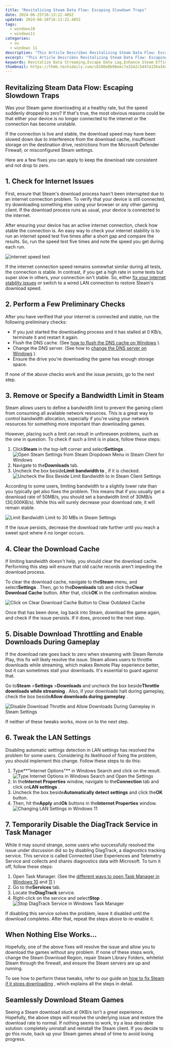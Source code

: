 ```yaml
---
title: "Revitalizing Steam Data Flow: Escaping Slowdown Traps"
date: 2024-06-25T16:13:22.405Z
updated: 2024-06-26T16:13:22.405Z
tags:
  - windows10
  - windows11
categories:
  - os
  - windows 11
description: "This Article Describes Revitalizing Steam Data Flow: Escaping Slowdown Traps"
excerpt: "This Article Describes Revitalizing Steam Data Flow: Escaping Slowdown Traps"
keywords: Revitalize Data Streaming,Escape Data Lag,Enhance Steam Efficiency,Boost Steam Velocity,Avoid System Slowdowns,Optimize Steam Flow,Improve Steam Throughput
thumbnail: https://thmb.techidaily.com/c8166e8b96eec7a32e2c5447a156a34a01b3ade6d8a5a024a318a811ffe0e892.jpg
---
```


## Revitalizing Steam Data Flow: Escaping Slowdown Traps

 Was your Steam game downloading at a healthy rate, but the speed suddenly dropped to zero? If that's true, the most obvious reasons could be that either your device is no longer connected to the internet or the connection has become unstable.

 If the connection is live and stable, the download speed may have been slowed down due to interference from the download cache, insufficient storage on the destination drive, restrictions from the Microsoft Defender Firewall, or misconfigured Steam settings.

 Here are a few fixes you can apply to keep the download rate consistent and not drop to zero.

## 1\. Check for Internet Issues

 First, ensure that Steam's download process hasn't been interrupted due to an internet connection problem. To verify that your device is still connected, try downloading something else using your browser or any other gaming client. If the download process runs as usual, your device is connected to the internet.

 After ensuring your device has an active internet connection, check how stable the connection is. An easy way to check your internet stability is to run an internet speed test five times after a short gap and compare the results. So, run the speed test five times and note the speed you get during each run.

![internet speed test](https://static1.makeuseofimages.com/wordpress/wp-content/uploads/2023/01/internet-speed-test.jpg)

 If the internet connection speed remains somewhat similar during all tests, the connection is stable. In contrast, if you get a high rate in some tests but super slow in others, your connection isn't stable. So, either [fix your internet stability issues](https://www.makeuseof.com/tag/fix-slow-unstable-wi-fi-connection/) or switch to a wired LAN connection to restore Steam's download speed.

## 2\. Perform a Few Preliminary Checks

 After you have verified that your internet is connected and stable, run the following preliminary checks:

* If you just started the downloading process and it has stalled at 0 KB/s, terminate it and restart it again.
* Flush the DNS cache. (See [how to flush the DNS cache on Windows](https://www.makeuseof.com/flush-dns-cache-windows/) ).
* Change the DNS server. (See how to [change the DNS server on Windows](https://www.makeuseof.com/tag/change-dns-increase-internet-speed/) ).
* Ensure the drive you're downloading the game has enough storage space.

 If none of the above checks work and the issue persists, go to the next step.

## 3\. Remove or Specify a Bandwidth Limit in Steam

 Steam allows users to define a bandwidth limit to prevent the gaming client from consuming all available network resources. This is a great way to control bandwidth allocation, especially if you're using your network resources for something more important than downloading games.

 However, placing such a limit can result in unforeseen problems, such as the one in question. To check if such a limit is in place, follow these steps:

1. Click**Steam** in the top-left corner and select**Settings** .  
![Open Steam Settings from Steam Dropdown Menu in Steam Client for Windows](https://static1.makeuseofimages.com/wordpress/wp-content/uploads/2023/03/2-1.jpg)
2. Navigate to the**Downloads** tab.
3. Uncheck the box beside**Limit bandwidth to** , if it is checked.  
![Uncheck the Box Beside Limit Bandwidth to in Steam Client Settings](https://static1.makeuseofimages.com/wordpress/wp-content/uploads/2023/04/uncheck-the-box-beside-limit-bandwidth-to-in-steam-client-settings.jpg)

 According to some users, limiting bandwidth to a slightly lower rate than you typically get also fixes the problem. This means that if you usually get a download rate of 50MB/s, you should set a bandwidth limit of 30MB/s (30,000KB/s). While this will surely decrease your download rate, it will remain stable.

![Limit Bandwidth Limit to 30 MBs in Steam Settings](https://static1.makeuseofimages.com/wordpress/wp-content/uploads/2023/04/limit-bandwidth-limit-to-30-mbs-in-steam-settings.jpg)

 If the issue persists, decrease the download rate further until you reach a sweet spot where it no longer occurs.

## 4\. Clear the Download Cache

 If limiting bandwidth doesn't help, you should clear the download cache. Performing this step will ensure that old cache records aren't impeding the download process.

 To clear the download cache, navigate to the**Steam** menu, and select**Settings** . Then, go to the**Downloads** tab and click the**Clear Download Cache** button. After that, click**OK** in the confirmation window.

![Click on Clear Download Cache Button to Clear Outdated Cache](https://static1.makeuseofimages.com/wordpress/wp-content/uploads/2023/04/click-on-clear-download-cache-button-to-clear-outdated-cache.jpg)

 Once that has been done, log back into Steam, download the game again, and check if the issue persists. If it does, proceed to the next step.

## 5\. Disable Download Throttling and Enable Downloads During Gameplay

 If the download rate goes back to zero when streaming with Steam Remote Play, this fix will likely resolve the issue. Steam allows users to throttle downloads while streaming, which makes Remote Play experience better, but it can sometimes stall your downloads. It's essential to guard against that.

 Go to**Steam** \>**Settings** \>**Downloads** and uncheck the box beside**Throttle downloads while streaming** . Also, if your downloads halt during gameplay, check the box beside**Allow downloads during gameplay** .

![Disable Download Throttle and Allow Downloads During Gameplay in Steam Settings](https://static1.makeuseofimages.com/wordpress/wp-content/uploads/2023/04/disable-download-throttle-and-allow-downloads-during-gameplay-in-steam-settings.jpg)

If neither of these tweaks works, move on to the next step.

## 6\. Tweak the LAN Settings

 Disabling automatic settings detection in LAN settings has resolved the problem for some users. Considering its likelihood of fixing the problem, you should implement this change. Follow these steps to do this:

1. Type**"Internet Options"** in Windows Search and click on the result.  
![Type Internet Options in Windows Search and Open the Settings](https://static1.makeuseofimages.com/wordpress/wp-content/uploads/2023/04/type-internet-options-in-windows-search-and-open-the-settings.jpg)
2. In the**Internet Properties** window, navigate to the**Connection** tab and click on**LAN settings** .
3. Uncheck the box beside**Automatically detect settings** and click the**OK** button.
4. Then, hit the**Apply** and**Ok** buttons in the**Internet Properties** window.  
![Changing LAN Settings in Windows 11](https://static1.makeuseofimages.com/wordpress/wp-content/uploads/2023/04/changing-lan-settings-in-windows-11.jpg)

## 7\. Temporarily Disable the DiagTrack Service in Task Manager

 While it may sound strange, some users who successfully resolved the issue under discussion did so by disabling DiagTrack, a diagnostics tracking service. This service is called Connected User Experiences and Telemetry Service and collects and shares diagnostics data with Microsoft. To turn it off, follow these steps:

1. Open Task Manager. (See the [different ways to open Task Manager in Windows 10](https://www.makeuseof.com/ways-to-open-task-manager-windows-10/) and [11](https://www.makeuseof.com/how-to-access-task-manager-on-windows-11/) )
2. Go to the**Services** tab.
3. Locate the**DiagTrack** service.
4. Right-click on the service and select**Stop** .  
![Stop DiagTrack Service in Windows Task Manager](https://static1.makeuseofimages.com/wordpress/wp-content/uploads/2023/04/stop-diagtrack-service-in-windows-task-manager.jpg)

 If disabling this service solves the problem, leave it disabled until the download completes. After that, repeat the steps above to re-enable it.

## When Nothing Else Works…

 Hopefully, one of the above fixes will resolve the issue and allow you to download the games without any problem. If none of these steps work, change the Steam Download Region, repair Steam Library Folders, whitelist Steam through the firewall, and ensure the Steam servers are up and running.

 To see how to perform these tweaks, refer to our guide on [how to fix Steam if it stops downloading](https://www.makeuseof.com/how-to-fix-steam-games-not-downloading/) , which explains all the steps in detail.

## Seamlessly Download Steam Games

 Seeing a Steam download stuck at 0KB/s isn't a great experience. Hopefully, the above steps will resolve the underlying issue and restore the download rate to normal. If nothing seems to work, try a less desirable solution: completely uninstall and reinstall the Steam client. If you decide to go this route, back up your Steam games ahead of time to avoid losing progress.


<ins class="adsbygoogle"
     style="display:block"
     data-ad-format="autorelaxed"
     data-ad-client="ca-pub-7571918770474297"
     data-ad-slot="1223367746"></ins>



<ins class="adsbygoogle"
     style="display:block"
     data-ad-client="ca-pub-7571918770474297"
     data-ad-slot="8358498916"
     data-ad-format="auto"
     data-full-width-responsive="true"></ins>


